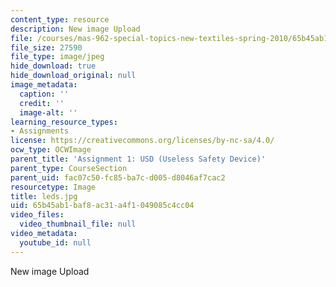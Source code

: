 ```yaml
---
content_type: resource
description: New image Upload
file: /courses/mas-962-special-topics-new-textiles-spring-2010/65b45ab1baf8ac31a4f1049085c4cc04_leds.jpg
file_size: 27590
file_type: image/jpeg
hide_download: true
hide_download_original: null
image_metadata:
  caption: ''
  credit: ''
  image-alt: ''
learning_resource_types:
- Assignments
license: https://creativecommons.org/licenses/by-nc-sa/4.0/
ocw_type: OCWImage
parent_title: 'Assignment 1: USD (Useless Safety Device)'
parent_type: CourseSection
parent_uid: fac07c50-fc85-ba7c-d005-d8046af7cac2
resourcetype: Image
title: leds.jpg
uid: 65b45ab1-baf8-ac31-a4f1-049085c4cc04
video_files:
  video_thumbnail_file: null
video_metadata:
  youtube_id: null
---
```

New image Upload